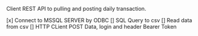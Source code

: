 Client REST API to pulling and posting daily transaction.

[x] Connect to MSSQL SERVER by ODBC
[] SQL Query to csv
[] Read data from csv
[] HTTP CLient POST Data, login and header Bearer Token 